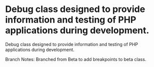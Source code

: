 Debug class designed to provide information and testing of PHP applications during development.
=======
Debug class designed to provide information and testing of PHP applications during development.

Branch Notes: Branched from Beta to add breakpoints to beta class.

